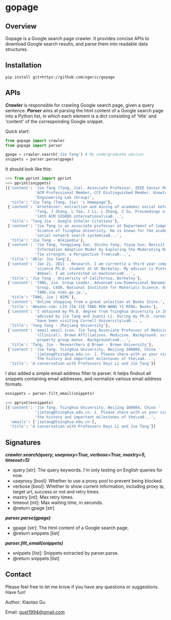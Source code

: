 # gopage

## Overview

Gopage is a Google search page crawler. It provides concise APIs to download Google search results, and parse them into readable data structures.



## Installation

```
pip install git+https://github.com/xgeric/gopage
```



## APIs

***Crawler*** is responsible for crawling Google search page, given a query sentence. ***Parser*** aims at parsing the html content of a Google search page into a Python list, in which each element is a dict consisting of 'title' and 'content' of the corresponding Google snippet. 

Quick start:

```python
from gopage import crawler
from gopage import parser

gpage = crawler.search('Jie Tang') # My undergraduate advisor
snippets = parser.parse(gpage)
```

It should look like this:

```python
>>> from pprint import pprint
>>> pprint(snippets)
[{'content': 'Jie Tang (Tang, Jie). Associate Professor, IEEE Senior Member, '
             'ACM Professional Member, CCF Distinguished Member. Knowledge '
             'Engineering Lab (Group)',
  'title': "Jie Tang (Tang, Jie) 's Homepage"},
 {'content': 'Arnetminer: extraction and mining of academic social networks. J '
             'Tang, J Zhang, L Yao, J Li, L Zhang, Z Su. Proceedings of the '
             '14th ACM SIGKDD international\xa0...',
  'title': 'Tang Jie - Google Scholar Citations'},
 {'content': 'Jie Tang is an associate professor at Department of Computer '
             'Science of Tsinghua University. He is known for the academic '
             'social network search system\xa0...',
  'title': 'Jie Tang - Wikipedia'},
 {'content': 'Jie Tang, Yongqiang Sun, Shishu Yang, Yiyue Sun: Revisit the '
             'Information Adoption Model by Exploring the Moderating Role of '
             'Tie strength: a Perspective from\xa0...',
  'title': 'dblp: Jie Tang'},
 {'content': 'Jan 21, 2011 - Research. I am currently a third year computer '
             'science Ph.D. student at UC Berkeley. My advisor is Pieter '
             'Abbeel. I am interested in machine\xa0...',
  'title': 'Jie Tang - University of California, Berkeley'},
 {'content': 'TANG, Jie. Group Leader, Advanced Low-Dimensional Nanomaterials '
             'Group, C4GR, National Institute for Materials Science. Email: '
             'TANG.Jie nims.go.jp.',
  'title': 'TANG, Jie | NIMS'},
 {'content': 'Online shopping from a great selection at Books Store.',
  'title': 'Amazon.com: LIU JIA JIE TANG REN WANG YI MING: Books'},
 {'content': 'I obtained my Ph.D. degree from Tsinghua University in 2016, '
             'advised by Jie Tang and Juanzi Li. During my Ph.D. career, I '
             'have been visiting Cornell University\xa0...',
  'title': 'Yang Yang - Zhejiang University'},
 {'content': 'email email icon. Jie Tang Associate Professor of Medicine '
             '(Clinical). Brown Affiliations. Medicine. Background. scroll to '
             'property group menus. Background\xa0...',
  'title': 'Tang, Jie - Researchers @ Brown - Brown University'},
 {'content': 'Jie Tang. Tsinghua University. Beijing 100084, China '
             'jietang@tsinghua.edu.cn. 1. Please share with us your view on '
             'the history and important milestones of the\xa0...',
  'title': 'A conversation with Professors Deyi Li and Jie Tang'}]
```

I also added a simple email address filter to parser. It helps findout all snippets containing email addresses, and normalize various email address formats.

```python
esnippets = parser.filt_email(snippets)

>>> pprint(esnippets)
[{'content': 'Jie Tang. Tsinghua University. Beijing 100084, China '
             'jietang@tsinghua.edu.cn. 1. Please share with us your view on '
             'the history and important milestones of the\xa0...',
  'emails': ['jietang@tsinghua.edu.cn'],
  'title': 'A conversation with Professors Deyi Li and Jie Tang'}]
```



## Signatures

***crawler.search(query, useproxy=True, verbose=True, maxtry=5, timeout=5)***

* query [str]: The query keywords. I'm only testing on English queries for now.
* useproxy [bool]: Whether to use a proxy pool to prevent being blocked.
* verbose [bool]:  Whether to show current information, including proxy ip, target url, success or not and retry times.
* maxtry [int]: Max retry times.
* timeout [int]: Max waiting time, in seconds.
* @return gpage [str]

***parser.parse(gpage)***

* gpage [str]: The html content of a Google search page.
* @return snippets [list]

***parser.filt_email(snippets)***

* snippets [list]: Snippets extracted by parser.parse.
* @return snippets [list]





## Contact

Please feel free to let me know if you have any questions or suggestions. Have fun!

Author: Xiaotao Gu

Email: guxt1994@gmail.com